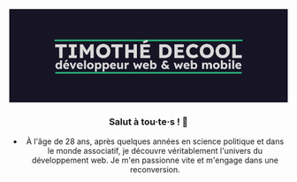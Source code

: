 <div align="center">
<img src='timdecool_header.png' alt="readme header">

### Salut à tou·te·s ! 👋
- À l'âge de 28 ans, après quelques années en science politique et dans le monde associatif, je découvre véritablement l'univers du développement web. Je m'en passionne vite et m'engage dans une reconversion. 
</div>


<!--
**timdecool/timdecool** is a ✨ _special_ ✨ repository because its `README.md` (this file) appears on your GitHub profile.

Here are some ideas to get you started:

- 🔭 I’m currently working on ...
- 🌱 I’m currently learning ...
- 👯 I’m looking to collaborate on ...
- 🤔 I’m looking for help with ...
- 💬 Ask me about ...
- 📫 How to reach me: ...
- 😄 Pronouns: ...
- ⚡ Fun fact: ...
-->
